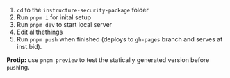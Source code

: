 1. `cd` to the `instructure-security-package` folder
2. Run `pnpm i` for inital setup
3. Run `pnpm dev` to start local server
4. Edit allthethings
5. Run `pnpm push` when finished (deploys to `gh-pages` branch and serves at inst.bid).

**Protip:** use `pnpm preview` to test the statically generated version before `push`ing.